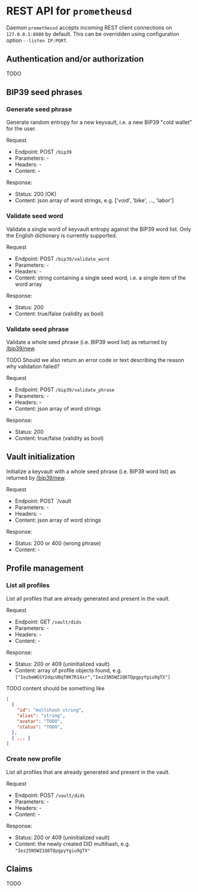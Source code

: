 # REST API for `prometheusd`

Daemon `prometheusd` accepts incoming REST client connections on `127.0.0.1:8080` by default.
This can be overridden using configuration option `--listen IP:PORT`.



## Authentication and/or authorization

TODO



## BIP39 seed phrases


### <a name="/bip39/new"/> Generate seed phrase

Generate random entropy for a new keyvault, i.e. a new BIP39 "cold wallet" for the user.  

Request
* Endpoint: POST `/bip39`
* Parameters: -
* Headers: -
* Content: - 

Response:
* Status: 200 (OK)
* Content: json array of word strings, e.g. ['void', 'bike', ..., 'labor']


### Validate seed word

Validate a single word of keyvault entropy against the BIP39 word list.
Only the English dictionary is currently supported.

Request
* Endpoint: POST `/bip39/validate_word`
* Parameters: - 
* Headers: -
* Content: string containing a single seed word, i.e. a single item of the word array

Response:
* Status: 200
* Content: true/false (validity as bool)


### Validate seed phrase

Validate a whole seed phrase (i.e. BIP39 word list) as returned by [/bip39/new](#/bip39/new).

TODO Should we also return an error code or text describing the reason why validation failed?  

Request
* Endpoint: POST `/bip39/validate_phrase`
* Parameters: -
* Headers: -
* Content: json array of word strings

Response:
* Status: 200
* Content: true/false (validity as bool)



## Vault initialization

Initialize a keyvault with a whole seed phrase (i.e. BIP39 word list) as returned by [/bip39/new](#/bip39/new).

Request
* Endpoint: POST `/vault
* Parameters: -
* Headers: -
* Content: json array of word strings

Response:
* Status: 200 or 400 (wrong phrase)
* Content: -



## Profile management

### List all profiles

List all profiles that are already generated and present in the vault.

Request
* Endpoint: GET `/vault/dids`
* Parameters: - 
* Headers: -
* Content: -

Response:
* Status: 200 or 409 (uninitialized vault)
* Content: array of profile objects found, e.g. `["IezbeWGSY2dqcUBqT8K7R14xr","Iez25N5WZ1Q6TQpgpyYgiu9gTX"]`

TODO content should be something like
```json
[
  {
	"id": "multihash string",
	"alias": "string",
	"avatar": "TODO",
	"status": "TODO",
  },
  { ... }
]
```


### Create new profile

List all profiles that are already generated and present in the vault.

Request
* Endpoint: POST `/vault/dids`
* Parameters: - 
* Headers: -
* Content: -

Response:
* Status: 200 or 409 (uninitialized vault)
* Content: the newly created DID multihash, e.g. `"Iez25N5WZ1Q6TQpgpyYgiu9gTX"`


## Claims

TODO